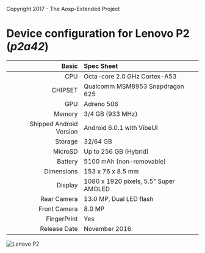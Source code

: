 Copyright 2017 - The Aosp-Extended Project

Device configuration for Lenovo P2 (_p2a42_)
=====================================================

Basic   | Spec Sheet
-------:|:-------------------------
CPU     | Octa-core 2.0 GHz Cortex-A53
CHIPSET | Qualcomm MSM8953 Snapdragon 625
GPU     | Adreno 506
Memory  | 3/4 GB (933 MHz)
Shipped Android Version | Android 6.0.1 with VibeUI
Storage | 32/64 GB
MicroSD | Up to 256 GB (Hybrid)
Battery | 5100 mAh (non-removable)
Dimensions | 153 x 76 x 8.5 mm
Display | 1080 x 1920 pixels, 5.5" Super AMOLED
Rear Camera  | 13.0 MP, Dual LED flash
Front Camera | 8.0 MP
FingerPrint | Yes
Release Date | November 2016

![Lenovo P2](http://www.lenovo.com/images/subseries/lenovo-smartphone-p2-qualcomm-snapdragon-processor-3.png "Lenovo P2")
